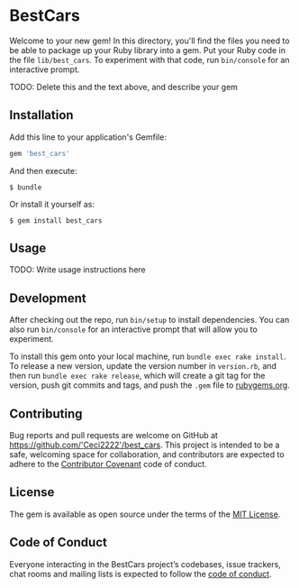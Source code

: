 # BestCars

Welcome to your new gem! In this directory, you'll find the files you need to be able to package up your Ruby library into a gem. Put your Ruby code in the file `lib/best_cars`. To experiment with that code, run `bin/console` for an interactive prompt.

TODO: Delete this and the text above, and describe your gem

## Installation

Add this line to your application's Gemfile:

```ruby
gem 'best_cars'
```

And then execute:

    $ bundle

Or install it yourself as:

    $ gem install best_cars

## Usage

TODO: Write usage instructions here

## Development

After checking out the repo, run `bin/setup` to install dependencies. You can also run `bin/console` for an interactive prompt that will allow you to experiment.

To install this gem onto your local machine, run `bundle exec rake install`. To release a new version, update the version number in `version.rb`, and then run `bundle exec rake release`, which will create a git tag for the version, push git commits and tags, and push the `.gem` file to [rubygems.org](https://rubygems.org).

## Contributing

Bug reports and pull requests are welcome on GitHub at https://github.com/'Ceci2222'/best_cars. This project is intended to be a safe, welcoming space for collaboration, and contributors are expected to adhere to the [Contributor Covenant](http://contributor-covenant.org) code of conduct.

## License

The gem is available as open source under the terms of the [MIT License](https://opensource.org/licenses/MIT).

## Code of Conduct

Everyone interacting in the BestCars project’s codebases, issue trackers, chat rooms and mailing lists is expected to follow the [code of conduct](https://github.com/'Ceci2222'/best_cars/blob/master/CODE_OF_CONDUCT.md).
